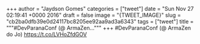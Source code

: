 
+++
author = "Jaydson Gomes"
categories = ["tweet"]
date = "Sun Nov 27 02:19:41 +0000 2016"
draft = false
image = "{TWEET_IMAGE}"
slug = "cb2ba0dfb39e0d24117bc8205ee92aa9ad3a6343"
tags = ["tweet"]
title = """#DevParanaConf (@ ArmaZen..."""
+++
#DevParanaConf (@ ArmaZen do Jo) https://t.co/LVHoZfdGOV
